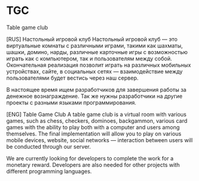 # TGC
Table game club

[RUS]
Настольный игровой клуб
Настольный игровой клуб — это виртуальные комнаты с различными играми, такими как шахматы, шашки, домино, нарды, различные карточные игры с возможностью играть как с компьютером, так и пользователям между собой.
Окончательная реализация позволит играть на различных мобильных устройствах, сайте, в социальных сетях — взаимодействие между пользователями будет вестись  через наш сервер.

В настоящее время ищем разработчиков для завершения работы за денежное вознаграждение.
Так же нужны разработчики на другие проекты с разными языками программирования.

[ENG]
Table Game Club
A table game club is a virtual room with various games, such as chess, checkers, dominoes, backgammon, various card games with the ability to play both with a computer and users among themselves.
The final implementation will allow you to play on various mobile devices, website, social networks — interaction between users will be conducted through our server.

We are currently looking for developers to complete the work for a monetary reward.
Developers are also needed for other projects with different programming languages.
